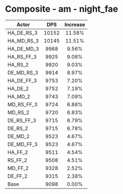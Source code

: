 # Composite - am - night_fae
| Actor | DPS | Increase |
|---|:---:|:---:|
|HA_DE_RS_3|10152|11.58%|
|HA_MD_RS_3|10145|11.51%|
|HA_DE_MD_3|9968|9.56%|
|HA_RS_FF_3|9925|9.08%|
|HA_RS_2|9920|9.03%|
|DE_MD_RS_3|9914|8.97%|
|HA_DE_FF_3|9753|7.20%|
|HA_DE_2|9752|7.19%|
|HA_MD_2|9743|7.09%|
|MD_RS_FF_3|9724|6.88%|
|MD_RS_2|9720|6.83%|
|DE_RS_FF_3|9715|6.79%|
|DE_RS_2|9715|6.78%|
|DE_MD_2|9523|4.67%|
|DE_MD_FF_3|9523|4.67%|
|HA_FF_2|9511|4.54%|
|RS_FF_2|9508|4.51%|
|MD_FF_2|9328|2.52%|
|DE_FF_2|9315|2.38%|
|Base|9098|0.00%|
